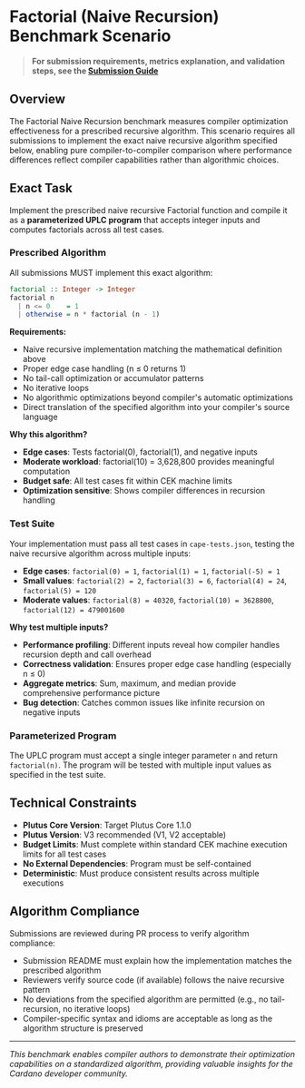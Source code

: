 # Factorial (Naive Recursion) Benchmark Scenario

> **For submission requirements, metrics explanation, and validation steps, see the [Submission Guide](../../doc/submission-guide.md)**

## Overview

The Factorial Naive Recursion benchmark measures compiler optimization effectiveness for a prescribed recursive algorithm. This scenario requires all submissions to implement the exact naive recursive algorithm specified below, enabling pure compiler-to-compiler comparison where performance differences reflect compiler capabilities rather than algorithmic choices.

## Exact Task

Implement the prescribed naive recursive Factorial function and compile it as a **parameterized UPLC program** that accepts integer inputs and computes factorials across all test cases.

### Prescribed Algorithm

All submissions MUST implement this exact algorithm:

```haskell
factorial :: Integer -> Integer
factorial n
  | n <= 0    = 1
  | otherwise = n * factorial (n - 1)
```

**Requirements:**

- Naive recursive implementation matching the mathematical definition above
- Proper edge case handling (n ≤ 0 returns 1)
- No tail-call optimization or accumulator patterns
- No iterative loops
- No algorithmic optimizations beyond compiler's automatic optimizations
- Direct translation of the specified algorithm into your compiler's source language

**Why this algorithm?**

- **Edge cases**: Tests factorial(0), factorial(1), and negative inputs
- **Moderate workload**: factorial(10) = 3,628,800 provides meaningful computation
- **Budget safe**: All test cases fit within CEK machine limits
- **Optimization sensitive**: Shows compiler differences in recursion handling

### Test Suite

Your implementation must pass all test cases in `cape-tests.json`, testing the naive recursive algorithm across multiple inputs:

- **Edge cases**: `factorial(0) = 1`, `factorial(1) = 1`, `factorial(-5) = 1`
- **Small values**: `factorial(2) = 2`, `factorial(3) = 6`, `factorial(4) = 24`, `factorial(5) = 120`
- **Moderate values**: `factorial(8) = 40320`, `factorial(10) = 3628800`, `factorial(12) = 479001600`

**Why test multiple inputs?**

- **Performance profiling**: Different inputs reveal how compiler handles recursion depth and call overhead
- **Correctness validation**: Ensures proper edge case handling (especially n ≤ 0)
- **Aggregate metrics**: Sum, maximum, and median provide comprehensive performance picture
- **Bug detection**: Catches common issues like infinite recursion on negative inputs

### Parameterized Program

The UPLC program must accept a single integer parameter `n` and return `factorial(n)`. The program will be tested with multiple input values as specified in the test suite.

## Technical Constraints

- **Plutus Core Version**: Target Plutus Core 1.1.0
- **Plutus Version**: V3 recommended (V1, V2 acceptable)
- **Budget Limits**: Must complete within standard CEK machine execution limits for all test cases
- **No External Dependencies**: Program must be self-contained
- **Deterministic**: Must produce consistent results across multiple executions

## Algorithm Compliance

Submissions are reviewed during PR process to verify algorithm compliance:

- Submission README must explain how the implementation matches the prescribed algorithm
- Reviewers verify source code (if available) follows the naive recursive pattern
- No deviations from the specified algorithm are permitted (e.g., no tail-recursion, no iterative loops)
- Compiler-specific syntax and idioms are acceptable as long as the algorithm structure is preserved

---

_This benchmark enables compiler authors to demonstrate their optimization capabilities on a standardized algorithm, providing valuable insights for the Cardano developer community._
